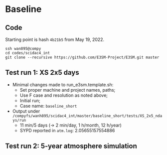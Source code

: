 # Baseline

## Code 

Starting point is hash `4b21b5` from May 19, 2022.

```
ssh wan895@compy
cd codes/scidac4_int
git clone --recursive https://github.com/E3SM-Project/E3SM.git master
```

## Test run 1: XS 2x5 days

* Minimal changes made to run_e3sm.template.sh:
  - Set proper machine and project names, paths;
  - Use F case and resolution as noted above;
  - Initial run;
  - Case name: `baseline_short`
* Output under `/compyfs/wanh895/scidac4_int/master/baseline_short/tests/XS_2x5_ndays/run`
  - 11 min/5 days (-> 2 min/day, 1 h/month, 12 h/year)
  - SYPD reported in `atm.log`: 2.05655157554886


## Test run 2: 5-year atmosphere simulation

